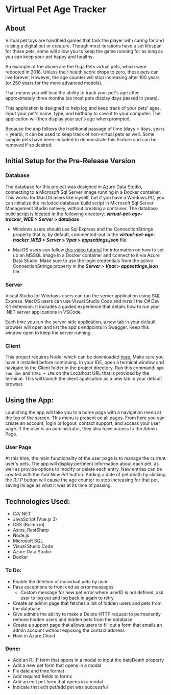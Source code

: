 # Virtual Pet Age Tracker

## About
Virtual pet toys are handheld games that task the player with caring for and raising a digital pet or creature. Though most iterations have a set lifespan for these pets, some will allow you to keep the game running for as long as you can keep your pet happy and healthy.

An example of the above are the Giga Pets virtual pets, which were rebooted in 2018. Unless their health score drops to zero, these pets can live forever. However, the age counter will stop increasing after 100 years (or 250 years for the more advanced models).

That means you will lose the ability to track your pet's age after approximately three months (as most pets display days passed in years).

This application is designed to help log and keep track of your pets' ages. Input your pet's name, type, and birthday to save it to your computer. The application will then display your pet's age when prompted.

Because the app follows the traditional passage of time (days = days, years = years), it can be used to keep track of non-virtual pets as well. Some sample pets have been included to demonstrate this feature and can be removed if so desired.

## Initial Setup for the Pre-Release Version

### Database
The database for this project was designed in Azure Data Studio, connecting to a Microsoft Sql Server image running in a Docker container. This works for MacOS users like myself, but if you have a Windows PC, you can initialize the included database build script in Microsoft Sql Server Management Studio natively, without creating a container. The database build script is located in the following directory: **_virtual-pet-age-tracker_WEB > Server > database_**

- Windows users should use Sql Express and the ConnectionStrings property that is, by default, commented-out in the **_virtual-pet-age-tracker_WEB > Server > Vpat > appsettings.json_** file.

- MacOS users can follow [this video tutorial](https://youtu.be/BVNWRYPv78o?si=_k999-NOUbVgILvi) for information on how to set up an MSSQL image in a Docker container and connect to it via Azure Data Studio. Make sure to use the login credentials from the active ConnectionStrings property in the **_Server > Vpat > appsettings.json_** file.

### Server
Visual Studio for Windows users can run the server application using SQL Express. MacOS users can use Visual Studio Code and install the C# Dev Kit extension. It includes a guided experience that details how to run your .NET server applications in VSCode.

Each time you run the server-side application, a new tab in your default browser will open and list the app's endpoints in Swagger. Keep this window open to keep the server running.

### Client
This project requires Node, which can be downloaded [here.](https://nodejs.org/en/) Make sure you have it installed before continuing. In your IDE, open a terminal window and navigate to the Client folder in the project directory. Run this command: `npm run dev` and `CTRL + LMB` on the Localhost URL that is provided by the terminal. This will launch the client application as a new tab in your default browser.

## Using the App:
Launching the app will take you to a home page with a navigation menu at the top of the screen. This menu is present on all pages. From here you can create an account, login or logout, contact support, and access your user page. If the user is an administrator, they also have access to the Admin Page.

### User Page
At this time, the main functionality of the user page is to manage the current user's pets. The app will display pertinent information about each pet, as well as provide options to modify or delete each entry. New entries can be created with the _Add New Pet_ button. Adding a date of pet death by clicking the _R.I.P_ button will cause the age counter to stop increasing for that pet, saving its age as what it was at its time of passing.

## Technologies Used:
- C#/.NET
- JavaScript (Vue.js 3)
- CSS (Bulma.io)
- Axios, RestSharp
- Node.js
- Microsoft SQL
- Visual Studio Code
- Azure Data Studio
- Docker

### To Do:

- Enable the deletion of individual pets by user
- Pass exceptions to front end as error messages
    - Custom message for new pet error where userID is not defined, ask user to log out and log back in again to retry 
- Create an admin page that fetches a list of hidden users and pets from the database
- Give admins the ability to make a Delete HTTP request to permanently remove hidden users and hidden pets from the database
- Create a support page that allows users to fill out a form that emails an admin account without exposing the contact address
- Host in Azure Cloud

### ~~Done:~~

- Add an R.I.P form that opens in a modal to input the dateDeath property
- Add a new pet form that opens in a modal
- Fix date and time format
- Add required fields to forms
- Add an edit pet form that opens in a modal
- Indicate that edit pet/add pet was successful
